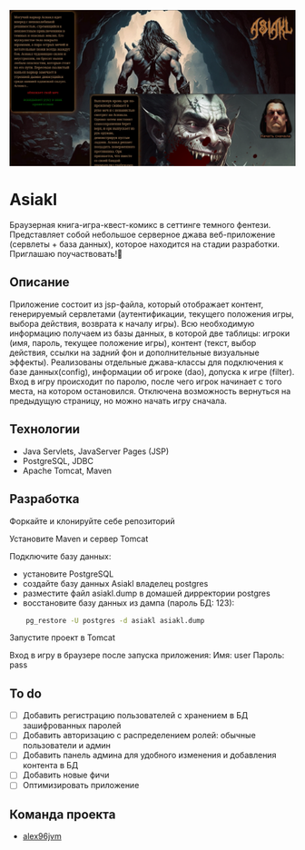 ![](readme.png)
# Asiakl
Браузерная книга-игра-квест-комикс в сеттинге темного фентези. Представляет собой небольшое серверное джава веб-приложение (сервлеты + база данных), которое находится на стадии разработки. Приглашаю поучаствовать!🙂

## Описание
Приложение состоит из jsp-файла, который отображает контент, генерируемый сервлетами (аутентификации, текущего положения игры, выбора действия, возврата к началу игры). Всю необходимую информацию получаем из базы данных, в которой две таблицы: игроки (имя, пароль, текущее положение игры), контент (текст, выбор действия, ссылки на задний фон и дополнительные визуальные эффекты). Реализованы отдельные джава-классы для подключения к базе данных(config), информации об игроке (dao), допуска к игре (filter). Вход в игру происходит по паролю, после чего игрок начинает с того места, на котором остановился. Отключена возможность вернуться на предыдущую страницу, но можно начать игру сначала.

## Технологии
- Java Servlets, JavaServer Pages (JSP)
- PostgreSQL, JDBC
- Apache Tomcat, Maven

## Разработка
Форкайте и клонируйте себе репозиторий

Установите Maven и сервер Tomcat

Подключите базу данных:
- установите PostgreSQL 
- создайте базу данных Asiakl владелец postgres
- разместите файл asiakl.dump в домашей дирректории postgres
- восстановите базу данных из дампа (пароль БД: 123): 
```sh
    pg_restore -U postgres -d asiakl asiakl.dump
```
Запустите проект в Tomcat

Вход в игру в браузере после запуска приложения:
Имя: user
Пароль: pass

## To do
- [ ] Добавить регистрацию пользователей с хранением в БД зашифрованных паролей 
- [ ] Добавить авторизацию с распределением ролей: обычные пользователи и админ
- [ ] Добавить панель админа для удобного изменения и добавления контента в БД
- [ ] Добавить новые фичи
- [ ] Оптимизировать приложение 

## Команда проекта
- [alex96jvm](https://t.me/alex96jvm)

